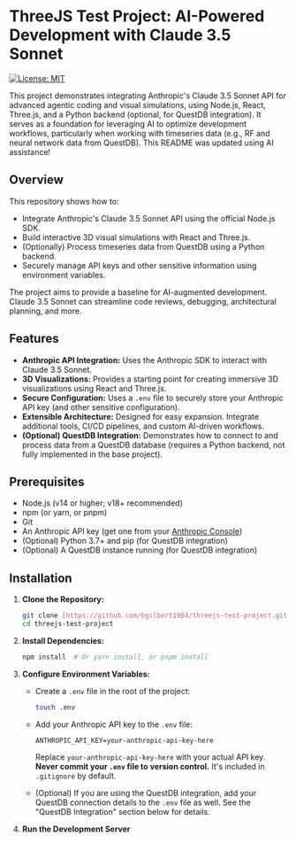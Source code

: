 # ThreeJS Test Project: AI-Powered Development with Claude 3.5 Sonnet

[![License: MIT](https://img.shields.io/badge/License-MIT-yellow.svg)](https://opensource.org/licenses/MIT)

This project demonstrates integrating Anthropic's Claude 3.5 Sonnet API for advanced agentic coding and visual simulations, using Node.js, React, Three.js, and a Python backend (optional, for QuestDB integration). It serves as a foundation for leveraging AI to optimize development workflows, particularly when working with timeseries data (e.g., RF and neural network data from QuestDB).  This README was updated using AI assistance!

## Overview

This repository shows how to:

*   Integrate Anthropic's Claude 3.5 Sonnet API using the official Node.js SDK.
*   Build interactive 3D visual simulations with React and Three.js.
*   (Optionally) Process timeseries data from QuestDB using a Python backend.
*   Securely manage API keys and other sensitive information using environment variables.

The project aims to provide a baseline for AI-augmented development. Claude 3.5 Sonnet can streamline code reviews, debugging, architectural planning, and more.

## Features

*   **Anthropic API Integration:** Uses the Anthropic SDK to interact with Claude 3.5 Sonnet.
*   **3D Visualizations:**  Provides a starting point for creating immersive 3D visualizations using React and Three.js.
*   **Secure Configuration:**  Uses a `.env` file to securely store your Anthropic API key (and other sensitive configuration).
*   **Extensible Architecture:** Designed for easy expansion. Integrate additional tools, CI/CD pipelines, and custom AI-driven workflows.
*   **(Optional) QuestDB Integration:** Demonstrates how to connect to and process data from a QuestDB database (requires a Python backend, not fully implemented in the base project).

## Prerequisites

*   Node.js (v14 or higher; v18+ recommended)
*   npm (or yarn, or pnpm)
*   Git
*   An Anthropic API key (get one from your [Anthropic Console](https://console.anthropic.com/))
*   (Optional) Python 3.7+ and pip (for QuestDB integration)
*   (Optional) A QuestDB instance running (for QuestDB integration)

## Installation

1.  **Clone the Repository:**

    ```bash
    git clone [https://github.com/bgilbert1984/threejs-test-project.git](https://www.google.com/search?q=https://github.com/bgilbert1984/threejs-test-project.git)
    cd threejs-test-project
    ```

2.  **Install Dependencies:**

    ```bash
    npm install  # Or yarn install, or pnpm install
    ```

3.  **Configure Environment Variables:**

    *   Create a `.env` file in the root of the project:

        ```bash
        touch .env
        ```

    *   Add your Anthropic API key to the `.env` file:

        ```
        ANTHROPIC_API_KEY=your-anthropic-api-key-here
        ```
        Replace `your-anthropic-api-key-here` with your actual API key.  **Never commit your `.env` file to version control.**  It's included in `.gitignore` by default.

    *   (Optional) If you are using the QuestDB integration, add your QuestDB connection details to the `.env` file as well.  See the "QuestDB Integration" section below for details.

4. **Run the Development Server**
